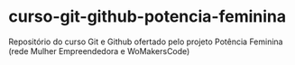 # curso-git-github-potencia-feminina
Repositório do curso Git e Github ofertado pelo projeto Potência Feminina (rede Mulher Empreendedora e WoMakersCode)
